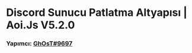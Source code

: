 # Discord Sunucu Patlatma Altyapısı | Aoi.Js V5.2.0
### Yapımcı: [GhOsT#9697](https://discord.com/users/573504001732116490)
